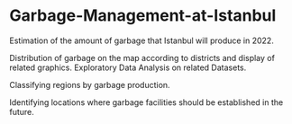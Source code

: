 ﻿# Garbage-Management-at-Istanbul

Estimation of the amount of garbage that Istanbul will produce in 2022.

Distribution of garbage on the map according to districts and display of related graphics. Exploratory Data Analysis on related Datasets.

Classifying regions by garbage production.

Identifying locations where garbage facilities should be established in the future.
